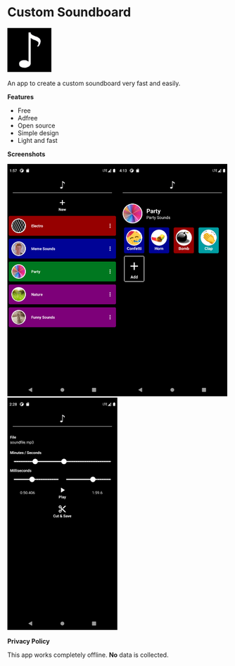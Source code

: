 # Custom Soundboard

<img src="images/icon.png" width=100>

An app to create a custom soundboard very fast and easily.

<b>Features</b>
<ul>
<li>Free</li>
<li>Adfree</li>
<li>Open source</li>
<li>Simple design</li>
<li>Light and fast</li>
</ul>

<b>Screenshots</b>

<img src="images/screenshot1.png" width=250><img src="images/screenshot2.png" width=250><img src="images/screenshot3.png" width=250>

<b>Privacy Policy</b>

This app works completely offline. <b>No</b> data is collected.

